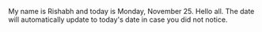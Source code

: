 My name is Rishabh and today is Monday, November 25. Hello all. The date will automatically update to today's date in case you did not notice.
